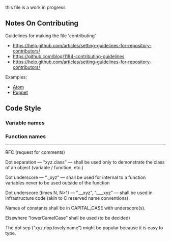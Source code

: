 this file is a work in progress

## Notes On Contributing

Guidelines for making the file 'contributing' 
* https://help.github.com/articles/setting-guidelines-for-repository-contributors/
* https://github.com/blog/1184-contributing-guidelines
* https://help.github.com/articles/setting-guidelines-for-repository-contributors/

Examples:
* [Atom](https://github.com/atom/atom/blob/master/CONTRIBUTING.md)
* [Puppet](https://raw.githubusercontent.com/puppetlabs/puppet/master/CONTRIBUTING.md)

## Code Style

### Variable names

### Function names


----------------
RFC (request for comments)

Dot separation — “xyz.class” — shall be used only to demonstrate the class of an object (variable / function, etc.)

Dot underscore — “._xyz” — shall be used for internal to a function variables never to be used outside of the function

Dot underscore (times N, N>1) — “.__xyz”,  “.___xyz” — shall be used in infrastructure code (akin to C reserved name conventions)

Names of constants shall be in CAPITAL_CASE with underscore(s).

Elsewhere “lowerCamelCase” shall be used (to be decided)

The dot sep (“xyz.nop.lovely.name”) might be popular because it is easy to type.






